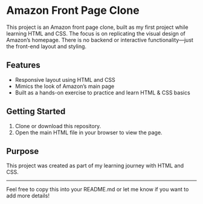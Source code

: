 
# Amazon Front Page Clone

This project is an Amazon front page clone, built as my first project while learning HTML and CSS. The focus is on replicating the visual design of Amazon’s homepage. There is no backend or interactive functionality—just the front-end layout and styling.

## Features

- Responsive layout using HTML and CSS
- Mimics the look of Amazon’s main page
- Built as a hands-on exercise to practice and learn HTML & CSS basics

## Getting Started

1. Clone or download this repository.
2. Open the main HTML file in your browser to view the page.

## Purpose

This project was created as part of my learning journey with HTML and CSS.

---

Feel free to copy this into your README.md or let me know if you want to add more details!
